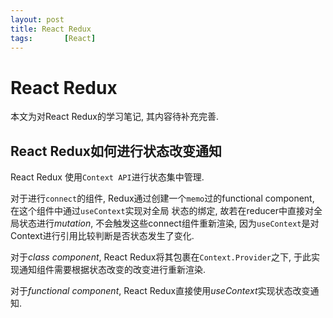 ```yaml
---
layout: post
title: React Redux
tags:       [React]
---
```


# React Redux
本文为对React Redux的学习笔记, 其内容待补充完善.

## React Redux如何进行状态改变通知
React Redux 使用`Context API`进行状态集中管理.
 
对于进行`connect`的组件, Redux通过创建一个`memo`过的functional component, 在这个组件中通过`useContext`实现对全局
状态的绑定, 故若在reducer中直接对全局状态进行*mutation*, 不会触发这些connect组件重新渲染, 因为`useContext`是对
Context进行引用比较判断是否状态发生了变化.

对于*class component*, React Redux将其包裹在`Context.Provider`之下, 于此实现通知组件需要根据状态改变的改变进行重新渲染.

对于*functional component*, React Redux直接使用*useContext*实现状态改变通知.

